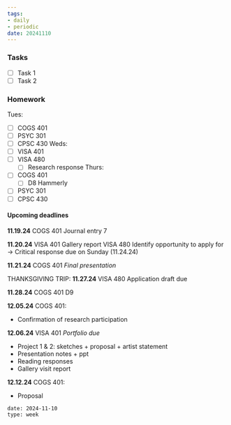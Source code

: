 ```yaml
---
tags:
- daily
- periodic
date: 20241110
---
```


### Tasks
- [ ] Task 1
- [ ] Task 2

### Homework
Tues:
- [ ] COGS 401 
- [ ] PSYC 301
- [ ] CPSC 430
Weds:
- [ ] VISA 401
- [ ] VISA 480
	- [ ] Research response
Thurs:
- [ ] COGS 401
	- [ ] D8 Hammerly
- [ ] PSYC 301
- [ ] CPSC 430

#### Upcoming deadlines

**11.19.24**
COGS 401 Journal entry 7

**11.20.24**
VISA 401 Gallery report
VISA 480 Identify opportunity to apply for
→ Critical response due on Sunday (11.24.24)

**11.21.24**
COGS 401 *Final presentation*

THANKSGIVING TRIP:
**11.27.24**
VISA 480 Application draft due

**11.28.24**
COGS 401 D9

**12.05.24**
COGS 401: 
- Confirmation of research participation


**12.06.24**
VISA 401 *Portfolio due*
- Project 1 & 2: sketches + proposal + artist statement
- Presentation notes + ppt 
- Reading responses 
- Gallery visit report

**12.12.24**
COGS 401:
- Proposal

```gEvent
date: 2024-11-10
type: week
```


